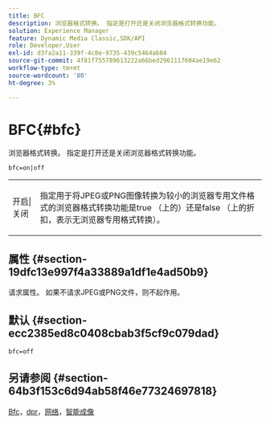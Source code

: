 ```yaml
---
title: BFC
description: 浏览器格式转换。 指定是打开还是关闭浏览器格式转换功能。
solution: Experience Manager
feature: Dynamic Media Classic,SDK/API
role: Developer,User
exl-id: d3fa2a11-339f-4c8e-9735-439c5464ab84
source-git-commit: 4f81f755789613222a66bed2961117604ae19e62
workflow-type: tm+mt
source-wordcount: '80'
ht-degree: 3%

---
```


# BFC{#bfc}

浏览器格式转换。 指定是打开还是关闭浏览器格式转换功能。

`bfc=on|off`

<table id="simpletable_2D23B1B282CD4216AB5BE7E7430D1B3F"> 
 <tr class="strow"> 
  <td class="stentry"> <p> <span class="codeph">开启|关闭</span> </p> </td> 
  <td class="stentry"> <p>指定用于将JPEG或PNG图像转换为较小的浏览器专用文件格式的浏览器格式转换功能是true （<span class="codeph">上的</span>）还是false （<span class="codeph">上的</span>折扣，表示无浏览器专用格式转换）。 </p> </td> 
 </tr> 
</table>

## 属性 {#section-19dfc13e997f4a33889a1df1e4ad50b9}

请求属性。 如果不请求JPEG或PNG文件，则不起作用。

## 默认 {#section-ecc2385ed8c0408cbab3f5cf9c079dad}

`bfc=off`

## 另请参阅 {#section-64b3f153c6d94ab58f46e77324697818}

[Bfc](../../../../../is-api/image-catalog/image-serving-api-ref/c-image-catalog-reference/c-attributes-reference/r-bfc.md#reference-5217a41d9d7447d6b0624077eb38d3de)，[dpr](/help/aem-is-ir-api/is-api/http-ref/image-serving-api-ref/c-http-protocol-reference/c-command-reference/r-dpr.md)，[网络](/help/aem-is-ir-api/is-api/http-ref/image-serving-api-ref/c-http-protocol-reference/c-command-reference/r-network.md)，[智能成像](https://experienceleague.adobe.com/docs/experience-manager-cloud-service/content/assets/dynamicmedia/imaging-faq.html?lang=en)
